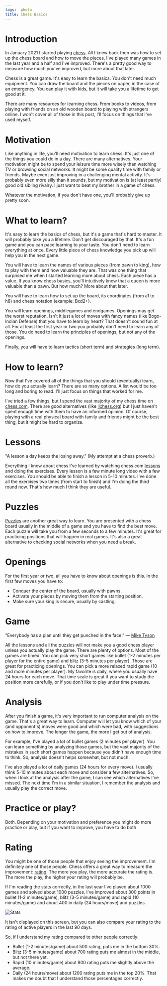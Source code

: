 ```yaml
---
tags:  photo
title: Chess Basics
---
```

# Introduction

In January 2021 I started playing [chess](chess). All I knew back then was how to set up the chess board and how to move the pieces. I've played many games in the last year and a half and I've improved. There's a pretty good way to measure how much you've improved, but more about that later.

Chess is a great game. It's easy to learn the basics. You don't need much equipment. You can draw the board and the pieces on paper, in the case of an emergency. You can play it with kids, but it will take you a lifetime to get good at it.

There are many resources for learning chess. From books to videos, from playing with friends on an old wooden board to playing with strangers online. I won't cover all of those in this post, I'll focus on things that I've used myself.

# Motivation

Like anything in life, you'll need motivation to learn chess. It's just one of the things you could do in a day. There are many alternatives. Your motivation might be to spend your leisure time more wisely than watching TV or browsing social networks. It might be some quality time with family or friends. Maybe even just improving in a challenging mental activity. It's probably even more silly than it sounds, but my motivation is (at least partly) good old sibling rivalry. I just want to beat my brother in a game of chess.

Whatever the motivation, if you don't have one, you'll probably give up pretty soon.

# What to learn?

It's easy to learn the basics of chess, but it's a game that's hard to master. It will probably take you a lifetime. Don't get discouraged by that. It's a fun game and you can pace learning to your taste. You don't need to learn everything at once. Every little piece of chess knowledge you pick up will help you in the next game.

You will have to learn the names of various pieces (from pawn to king), how to play with them and how valuable they are. That was one thing that surprised me when I started learning more about chess. Each piece has a value. If you know chess basics, you'll intuitively know that a queen is more valuable than a pawn. But how much? More about that later.

You will have to learn how to set up the board, its coordinates (from a1 to h8) and chess notation (example: Bxd2+).

You will learn openings, middlegames and endgames. Openings may get the worst reputation. Isn't it just a lot of moves with fancy names (like Bogo-Indian Defense) that you have to learn by heart? That doesn't sound fun at all. For at least the first year or two you probably don't need to learn any of those. You do need to learn the principles of openings, but not any of the openings.

Finally, you will have to learn tactics (short term) and strategies (long term).

# How to learn?

Now that I've covered all of the things that you should (eventually) learn, how do you actually learn? There are so many options. A list would be too long and boring to read. I'll just focus on things that worked for me.

I've tried a few things, but I spend the vast majority of my chess time on [chess.com](https://www.chess.com/). There are good alternatives (like [lichess.org](https://lichess.org/)) but I just haven't spent enough time with them to have an informed opinion. Of course, playing with a real physical board with family and friends might be the best thing, but it might be hard to organize.

# Lessons

"A lesson a day keeps the losing away." (My attempt at a chess proverb.)

Everything I know about chess I've learned by watching chess.com [lessons](https://www.chess.com/lessons) and doing the exercises. Every lesson is a few minute long video with a few exercises. You should be able to finish a lesson in 5-10 minutes. I've done all the exercises two times (from start to finish) and I'm doing the third round now. That's how much I think they are useful.

# Puzzles

[Puzzles](https://www.chess.com/puzzles) are another great way to learn. You are presented with a chess board usually in the middle of a game and you have to find the best move. Each puzzle will take you from a few seconds to a few minutes. It's great for practicing positions that will happen in real games. It's also a great alternative to checking social networks when you need a break.

# Openings

For the first year or two, all you have to know about openings is this. In the first few moves you have to:

- Conquer the center of the board, usually with pawns.
- Activate your pieces by moving them from the starting position.
- Make sure your king is secure, usually by castling.

# Game

"Everybody has a plan until they get punched in the face." ― [Mike Tyson](https://www.goodreads.com/quotes/6967760-everybody-has-a-plan-until-they-get-punched-in-the)

All the lessons and all the puzzles will not make you a good chess player unless you actually play the game. There are plenty of options. Most of the games are timed. You can pick very short games like bullet (1-2 minutes per player for the entire game) and blitz (3-5 minutes per player). Those are great for practicing openings. You can pick a more relaxed rapid game (10 and more minutes per player). My favorite is daily, where you usually have 24 hours for each move. That time scale is great if you want to study the position more carefully, or if you don't like to play under time pressure.

# Analysis

After you finish a game, it's very important to run computer analysis on the game. That's a great way to learn. Computer will let you know which of your (and opponent's) moves were good and which were bad, with suggestions on how to improve. The longer the game, the more I get out of analysis.

For example, I've played a lot of bullet games (2 minutes per player). You can learn something by analyzing those games, but the vast majority of the mistakes in such short games happen because you didn't have enough time to think. So, analysis doesn't helps somewhat, but not much.

I've also played a lot of daily games (24 hours for every move). I usually think 5-10 minutes about each move and consider a few alternatives. So, when I look at the analysis after the game, I can see which alternatives I've missed. The next time I'm in a similar situation, I remember the analysis and usually play the correct move.

# Practice or play?

Both. Depending on your motivation and preference you might do more practice or play, but if you want to improve, you have to do both.

# Rating

You might be one of those people that enjoy seeing the improvement. I'm definitely one of those people. Chess offers a great way to measure the improvement: [rating](https://en.wikipedia.org/wiki/Elo_rating_system). The more you play, the more accurate the rating is. The more the play, the higher your rating will probably be.

If I'm reading the stats correctly, in the last year I've played about 1000 games and solved about 1000 puzzles. I've improved about 300 points in bullet (1-2 minutes/game), blitz (3-5 minutes/game) and rapid (10 minutes/game) and about 400 in daily (24 hours/move) and puzzles.

![Stats](assets/chess-basics.jpg "Stats")

It isn't displayed on this screen, but you can also compare your rating to the rating of active players in the last 90 days.

So, if I understand my rating compared to other people correctly:

- Bullet (1-2 minutes/game) about 500 rating, puts me in the bottom 30%.
- Blitz (3-5 minutes/game) about 700 rating puts me almost in the middle, but not there yet.
- Rapid (10 minutes/game) about 800 rating puts me slightly above the average.
- Daily (24 hours/move) about 1200 rating puts me in the top 20%. That makes me doubt that I understand those percentages correctly.
